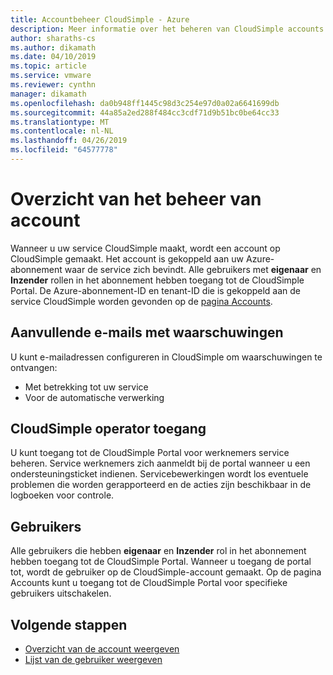 ```yaml
---
title: Accountbeheer CloudSimple - Azure
description: Meer informatie over het beheren van CloudSimple accounts
author: sharaths-cs
ms.author: dikamath
ms.date: 04/10/2019
ms.topic: article
ms.service: vmware
ms.reviewer: cynthn
manager: dikamath
ms.openlocfilehash: da0b948ff1445c98d3c254e97d0a02a6641699db
ms.sourcegitcommit: 44a85a2ed288f484cc3cdf71d9b51bc0be64cc33
ms.translationtype: MT
ms.contentlocale: nl-NL
ms.lasthandoff: 04/26/2019
ms.locfileid: "64577778"
---
```

# <a name="account-management-overview"></a>Overzicht van het beheer van account

Wanneer u uw service CloudSimple maakt, wordt een account op CloudSimple gemaakt.  Het account is gekoppeld aan uw Azure-abonnement waar de service zich bevindt.  Alle gebruikers met **eigenaar** en **Inzender** rollen in het abonnement hebben toegang tot de CloudSimple Portal.  De Azure-abonnement-ID en tenant-ID die is gekoppeld aan de service CloudSimple worden gevonden op de [pagina Accounts](https://docs.azure.cloudsimple.com/account/).

## <a name="additional-alert-emails"></a>Aanvullende e-mails met waarschuwingen

U kunt e-mailadressen configureren in CloudSimple om waarschuwingen te ontvangen:

* Met betrekking tot uw service
* Voor de automatische verwerking

## <a name="cloudsimple-operator-access"></a>CloudSimple operator toegang

U kunt toegang tot de CloudSimple Portal voor werknemers service beheren.  Service werknemers zich aanmeldt bij de portal wanneer u een ondersteuningsticket indienen.  Servicebewerkingen wordt los eventuele problemen die worden gerapporteerd en de acties zijn beschikbaar in de logboeken voor controle.

## <a name="users"></a>Gebruikers

Alle gebruikers die hebben **eigenaar** en **Inzender** rol in het abonnement hebben toegang tot de CloudSimple Portal.  Wanneer u toegang de portal tot, wordt de gebruiker op de CloudSimple-account gemaakt.  Op de pagina Accounts kunt u toegang tot de CloudSimple Portal voor specifieke gebruikers uitschakelen.

## <a name="next-steps"></a>Volgende stappen

* [Overzicht van de account weergeven](https://docs.azure.cloudsimple.com/account/)
* [Lijst van de gebruiker weergeven](https://docs.azure.cloudsimple.com/users/)